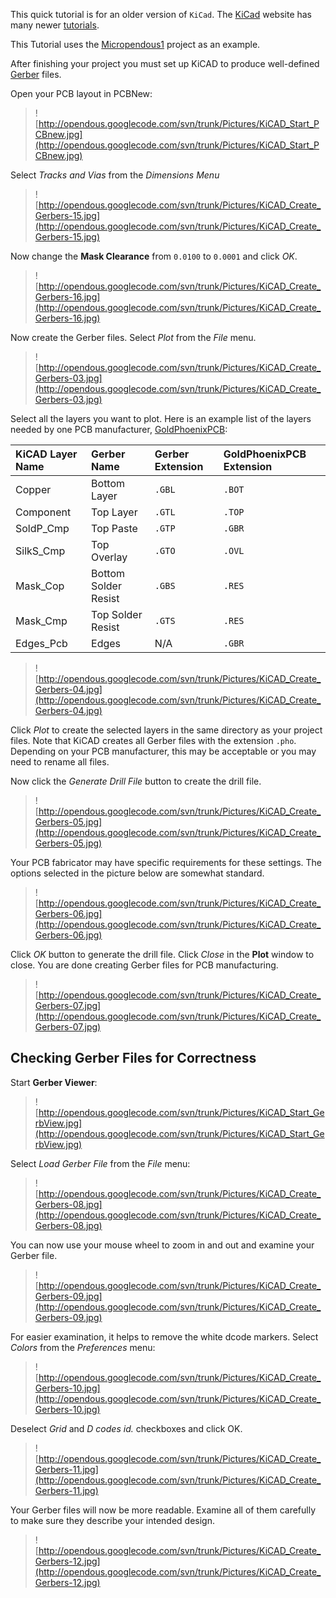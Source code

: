 This quick tutorial is for an older version of `KiCad`.  The [KiCad](http://www.kicad-pcb.org/display/KICAD/Installing+KiCad) website has many newer [tutorials](http://www.kicad-pcb.org/display/KICAD/Tutorials).

This Tutorial uses the [Micropendous1](http://code.google.com/p/micropendous/source/browse/trunk/Micropendous/Design/Micropendous1) project as an example.

After finishing your project you must set up KiCAD to produce well-defined [Gerber](http://en.wikipedia.org/wiki/Gerber_File) files.

Open your PCB layout in PCBNew:

> ![http://opendous.googlecode.com/svn/trunk/Pictures/KiCAD_Start_PCBnew.jpg](http://opendous.googlecode.com/svn/trunk/Pictures/KiCAD_Start_PCBnew.jpg)

Select _Tracks and Vias_ from the _Dimensions Menu_

> ![http://opendous.googlecode.com/svn/trunk/Pictures/KiCAD_Create_Gerbers-15.jpg](http://opendous.googlecode.com/svn/trunk/Pictures/KiCAD_Create_Gerbers-15.jpg)

Now change the **Mask Clearance** from `0.0100` to `0.0001` and click _OK_.

> ![http://opendous.googlecode.com/svn/trunk/Pictures/KiCAD_Create_Gerbers-16.jpg](http://opendous.googlecode.com/svn/trunk/Pictures/KiCAD_Create_Gerbers-16.jpg)

Now create the Gerber files.  Select _Plot_ from the _File_ menu.

> ![http://opendous.googlecode.com/svn/trunk/Pictures/KiCAD_Create_Gerbers-03.jpg](http://opendous.googlecode.com/svn/trunk/Pictures/KiCAD_Create_Gerbers-03.jpg)

Select all the layers you want to plot.  Here is an example list of the layers needed by one PCB manufacturer, [GoldPhoenixPCB](http://www.goldphoenixpcb.biz/special_price.php):

| **KiCAD Layer Name** | **Gerber Name**        | **Gerber Extension** | **GoldPhoenixPCB Extension** |
|:---------------------|:-----------------------|:---------------------|:-----------------------------|
| Copper               | Bottom Layer           | `.GBL`               | `.BOT`                       |
| Component            | Top Layer              | `.GTL`               | `.TOP`                       |
| SoldP\_Cmp           | Top Paste              | `.GTP`               | `.GBR`                       |
| SilkS\_Cmp           | Top Overlay            | `.GTO`               | `.OVL`                       |
| Mask\_Cop            | Bottom Solder Resist   | `.GBS`               | `.RES`                       |
| Mask\_Cmp            | Top Solder Resist      | `.GTS`               | `.RES`                       |
| Edges\_Pcb           | Edges                  | N/A                  | `.GBR`                       |

> ![http://opendous.googlecode.com/svn/trunk/Pictures/KiCAD_Create_Gerbers-04.jpg](http://opendous.googlecode.com/svn/trunk/Pictures/KiCAD_Create_Gerbers-04.jpg)

Click _Plot_ to create the selected layers in the same directory as your project files.  Note that KiCAD creates all Gerber files with the extension `.pho`.  Depending on your PCB manufacturer, this may be acceptable or you may need to rename all files.

Now click the _Generate Drill File_ button to create the drill file.

> ![http://opendous.googlecode.com/svn/trunk/Pictures/KiCAD_Create_Gerbers-05.jpg](http://opendous.googlecode.com/svn/trunk/Pictures/KiCAD_Create_Gerbers-05.jpg)

Your PCB fabricator may have specific requirements for these settings.  The options selected in the picture below are somewhat standard.

> ![http://opendous.googlecode.com/svn/trunk/Pictures/KiCAD_Create_Gerbers-06.jpg](http://opendous.googlecode.com/svn/trunk/Pictures/KiCAD_Create_Gerbers-06.jpg)

Click _OK_ button to generate the drill file.  Click _Close_ in the **Plot** window to close.  You are done creating Gerber files for PCB manufacturing.

> ![http://opendous.googlecode.com/svn/trunk/Pictures/KiCAD_Create_Gerbers-07.jpg](http://opendous.googlecode.com/svn/trunk/Pictures/KiCAD_Create_Gerbers-07.jpg)

## Checking Gerber Files for Correctness ##

Start **Gerber Viewer**:

> ![http://opendous.googlecode.com/svn/trunk/Pictures/KiCAD_Start_GerbView.jpg](http://opendous.googlecode.com/svn/trunk/Pictures/KiCAD_Start_GerbView.jpg)

Select _Load Gerber File_ from the _File_ menu:

> ![http://opendous.googlecode.com/svn/trunk/Pictures/KiCAD_Create_Gerbers-08.jpg](http://opendous.googlecode.com/svn/trunk/Pictures/KiCAD_Create_Gerbers-08.jpg)

You can now use your mouse wheel to zoom in and out and examine your Gerber file.

> ![http://opendous.googlecode.com/svn/trunk/Pictures/KiCAD_Create_Gerbers-09.jpg](http://opendous.googlecode.com/svn/trunk/Pictures/KiCAD_Create_Gerbers-09.jpg)

For easier examination, it helps to remove the white dcode markers.  Select _Colors_ from the _Preferences_ menu:

> ![http://opendous.googlecode.com/svn/trunk/Pictures/KiCAD_Create_Gerbers-10.jpg](http://opendous.googlecode.com/svn/trunk/Pictures/KiCAD_Create_Gerbers-10.jpg)

Deselect _Grid_ and _D codes id._ checkboxes and click OK.

> ![http://opendous.googlecode.com/svn/trunk/Pictures/KiCAD_Create_Gerbers-11.jpg](http://opendous.googlecode.com/svn/trunk/Pictures/KiCAD_Create_Gerbers-11.jpg)

Your Gerber files will now be more readable.  Examine all of them carefully to make sure they describe your intended design.

> ![http://opendous.googlecode.com/svn/trunk/Pictures/KiCAD_Create_Gerbers-12.jpg](http://opendous.googlecode.com/svn/trunk/Pictures/KiCAD_Create_Gerbers-12.jpg)